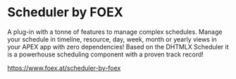 # Scheduler by FOEX
A plug-in with a tonne of features to manage complex schedules. Manage your schedule in timeline, resource, day, week, month or yearly views in your APEX app with zero dependencies! Based on the DHTMLX Scheduler it is a powerhouse scheduling component with a proven track record!

https://www.foex.at/scheduler-by-foex
